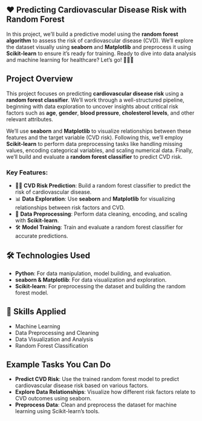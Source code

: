 

## ❤️ Predicting Cardiovascular Disease Risk with Random Forest

In this project, we’ll build a predictive model using the **random forest algorithm** to assess the risk of cardiovascular disease (CVD). We’ll explore the dataset visually using **seaborn** and **Matplotlib** and preprocess it using **Scikit-learn** to ensure it’s ready for training. Ready to dive into data analysis and machine learning for healthcare? Let’s go! 🚀🧑‍⚕️

## Project Overview

This project focuses on predicting **cardiovascular disease risk** using a **random forest classifier**. We’ll work through a well-structured pipeline, beginning with data exploration to uncover insights about critical risk factors such as **age**, **gender**, **blood pressure**, **cholesterol levels**, and other relevant attributes. 

We’ll use **seaborn** and **Matplotlib** to visualize relationships between these features and the target variable (CVD risk). Following this, we’ll employ **Scikit-learn** to perform data preprocessing tasks like handling missing values, encoding categorical variables, and scaling numerical data. Finally, we’ll build and evaluate a **random forest classifier** to predict CVD risk.

### Key Features:

- 🧑‍⚕️ **CVD Risk Prediction**: Build a random forest classifier to predict the risk of cardiovascular disease.
- 📊 **Data Exploration**: Use **seaborn** and **Matplotlib** for visualizing relationships between risk factors and CVD.
- 🧹 **Data Preprocessing**: Perform data cleaning, encoding, and scaling with **Scikit-learn**.
- 🛠️ **Model Training**: Train and evaluate a random forest classifier for accurate predictions.

## 🛠 Technologies Used

- **Python**: For data manipulation, model building, and evaluation.
- **seaborn & Matplotlib**: For data visualization and exploration.
- **Scikit-learn**: For preprocessing the dataset and building the random forest model.

## 🤖 Skills Applied

- Machine Learning
- Data Preprocessing and Cleaning
- Data Visualization and Analysis
- Random Forest Classification

## Example Tasks You Can Do

- **Predict CVD Risk**: Use the trained random forest model to predict cardiovascular disease risk based on various factors.
- **Explore Data Relationships**: Visualize how different risk factors relate to CVD outcomes using seaborn.
- **Preprocess Data**: Clean and preprocess the dataset for machine learning using Scikit-learn’s tools.

